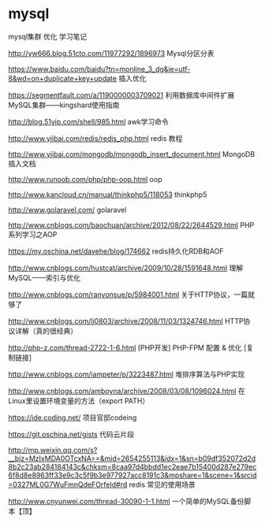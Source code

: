 # mysql
mysql集群 优化 学习笔记

http://yw666.blog.51cto.com/11977292/1896973  Mysql分区分表

https://www.baidu.com/baidu?tn=monline_3_dg&ie=utf-8&wd=on+duplicate+key+update 插入优化

https://segmentfault.com/a/1190000003709021   利用数据库中间件扩展MySQL集群——kingshard使用指南

http://blog.51yip.com/shell/985.html awk学习命令

http://www.yiibai.com/redis/redis_php.html redis 教程

http://www.yiibai.com/mongodb/mongodb_insert_document.html MongoDB 插入文档

http://www.runoob.com/php/php-oop.html  oop

http://www.kancloud.cn/manual/thinkphp5/118053 thinkphp5

http://www.golaravel.com/  golaravel

http://www.cnblogs.com/baochuan/archive/2012/08/22/2644529.html  PHP系列学习之AOP

https://my.oschina.net/davehe/blog/174662 redis持久化RDB和AOF

http://www.cnblogs.com/hustcat/archive/2009/10/28/1591648.html 理解MySQL——索引与优化

http://www.cnblogs.com/ranyonsue/p/5984001.html 关于HTTP协议，一篇就够了

http://www.cnblogs.com/li0803/archive/2008/11/03/1324746.html HTTP协议详解（真的很经典）

http://php-z.com/thread-2722-1-6.html  [PHP开发] PHP-FPM 配置 & 优化 [复制链接] 

http://www.cnblogs.com/iampeter/p/3223487.html 堆排序算法与PHP实现

http://www.cnblogs.com/amboyna/archive/2008/03/08/1096024.html  在Linux里设置环境变量的方法（export PATH）

https://ide.coding.net/ 项目官邸codeing

https://git.oschina.net/gists 代码云片段

http://mp.weixin.qq.com/s?__biz=MzIxMDA0OTcxNA==&mid=2654255113&idx=1&sn=b09df352072d2d8b2c23ab284184143c&chksm=8caa97d4bbdd1ec2eae7b15400d287e279ec6f8d8e8963ff33e9c3c5f9b3e977927acc8191c3&mpshare=1&scene=1&srcid=0327ML0G7WuFmnQdeFOrfeId#rd  redis 常见的使用场景


http://www.cnyunwei.com/thread-30090-1-1.html 一个简单的MySQL备份脚本【顶】






